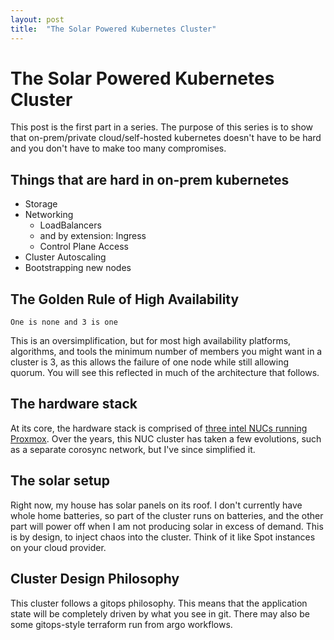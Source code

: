 ```yaml
---
layout: post
title:  "The Solar Powered Kubernetes Cluster"
---
```


# The Solar Powered Kubernetes Cluster

This post is the first part in a series.
The purpose of this series  is to show that on-prem/private cloud/self-hosted kubernetes doesn't have to be hard and you don't have to make too many compromises.

## Things that are hard in on-prem kubernetes

* Storage
* Networking
    * LoadBalancers
    * and by extension: Ingress
    * Control Plane Access
* Cluster Autoscaling
* Bootstrapping new nodes

## The Golden Rule of High Availability

`One is none and 3 is one`

This is an oversimplification, but for most high availability platforms, algorithms, and tools the minimum number of members you might want in a cluster is 3, as this allows the failure of one node while still allowing quorum.  You will see this reflected in much of the architecture that follows.

## The hardware stack

At its core, the hardware stack is comprised of [three intel NUCs running Proxmox](/assets/images/nuc-cluster.png).  Over the years, this NUC cluster has taken a few evolutions, such as a separate corosync network, but I've since simplified it.


## The solar setup

Right now, my house has solar panels on its roof. I don't currently have whole home batteries, so part of the cluster runs on batteries, and the other part will power off when I am not producing solar in excess of demand.  This is by design, to inject chaos into the cluster.  Think of it like Spot instances on your cloud provider.

## Cluster Design Philosophy

This cluster follows a gitops philosophy.  This means that the application state will be completely driven by what you see in git.  There may also be some gitops-style terraform run from argo workflows.  